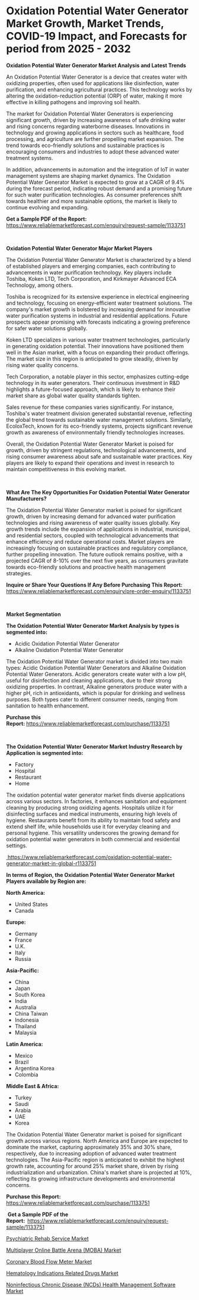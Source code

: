 <p><h1>Oxidation Potential Water Generator Market Growth, Market Trends, COVID-19 Impact, and Forecasts for period from 2025 - 2032</h1></p><p><strong>Oxidation Potential Water Generator Market Analysis and Latest Trends</strong></p>
<p><p>An Oxidation Potential Water Generator is a device that creates water with oxidizing properties, often used for applications like disinfection, water purification, and enhancing agricultural practices. This technology works by altering the oxidation-reduction potential (ORP) of water, making it more effective in killing pathogens and improving soil health.</p><p>The market for Oxidation Potential Water Generators is experiencing significant growth, driven by increasing awareness of safe drinking water and rising concerns regarding waterborne diseases. Innovations in technology and growing applications in sectors such as healthcare, food processing, and agriculture are further propelling market expansion. The trend towards eco-friendly solutions and sustainable practices is encouraging consumers and industries to adopt these advanced water treatment systems.</p><p>In addition, advancements in automation and the integration of IoT in water management systems are shaping market dynamics. The Oxidation Potential Water Generator Market is expected to grow at a CAGR of 9.4% during the forecast period, indicating robust demand and a promising future for such water purification technologies. As consumer preferences shift towards healthier and more sustainable options, the market is likely to continue evolving and expanding.</p></p>
<p><strong>Get a Sample PDF of the Report:&nbsp;</strong> <a href="https://www.reliablemarketforecast.com/enquiry/request-sample/1133751?utm_campaign=1842&utm_medium=2&utm_source=Github&utm_content=ia&utm_term=25032025&utm_id=oxidation-potential-water-generator">https://www.reliablemarketforecast.com/enquiry/request-sample/1133751</a></p>
<p>&nbsp;</p>
<p><strong>Oxidation Potential Water Generator Major Market Players</strong></p>
<p><p>The Oxidation Potential Water Generator Market is characterized by a blend of established players and emerging companies, each contributing to advancements in water purification technology. Key players include Toshiba, Koken LTD, Tech Corporation, and Kirkmayer Advanced ECA Technology, among others.</p><p>Toshiba is recognized for its extensive experience in electrical engineering and technology, focusing on energy-efficient water treatment solutions. The company's market growth is bolstered by increasing demand for innovative water purification systems in industrial and residential applications. Future prospects appear promising with forecasts indicating a growing preference for safer water solutions globally.</p><p>Koken LTD specializes in various water treatment technologies, particularly in generating oxidation potential. Their innovations have positioned them well in the Asian market, with a focus on expanding their product offerings. The market size in this region is anticipated to grow steadily, driven by rising water quality concerns.</p><p>Tech Corporation, a notable player in this sector, emphasizes cutting-edge technology in its water generators. Their continuous investment in R&D highlights a future-focused approach, which is likely to enhance their market share as global water quality standards tighten.</p><p>Sales revenue for these companies varies significantly. For instance, Toshiba's water treatment division generated substantial revenue, reflecting the global trend towards sustainable water management solutions. Similarly, EcoloxTech, known for its eco-friendly systems, projects significant revenue growth as awareness of environmentally friendly technologies increases.</p><p>Overall, the Oxidation Potential Water Generator Market is poised for growth, driven by stringent regulations, technological advancements, and rising consumer awareness about safe and sustainable water practices. Key players are likely to expand their operations and invest in research to maintain competitiveness in this evolving market.</p></p>
<p>&nbsp;</p>
<p><strong>What Are The Key Opportunities For Oxidation Potential Water Generator Manufacturers?</strong></p>
<p><p>The Oxidation Potential Water Generator market is poised for significant growth, driven by increasing demand for advanced water purification technologies and rising awareness of water quality issues globally. Key growth trends include the expansion of applications in industrial, municipal, and residential sectors, coupled with technological advancements that enhance efficiency and reduce operational costs. Market players are increasingly focusing on sustainable practices and regulatory compliance, further propelling innovation. The future outlook remains positive, with a projected CAGR of 8-10% over the next five years, as consumers gravitate towards eco-friendly solutions and proactive health management strategies.</p></p>
<p><strong>Inquire or Share Your Questions If Any Before Purchasing This Report:</strong> <a href="https://www.reliablemarketforecast.com/enquiry/pre-order-enquiry/1133751?utm_campaign=1842&utm_medium=2&utm_source=Github&utm_content=ia&utm_term=25032025&utm_id=oxidation-potential-water-generator">https://www.reliablemarketforecast.com/enquiry/pre-order-enquiry/1133751</a></p>
<p>&nbsp;</p>
<p><strong>Market Segmentation</strong></p>
<p><strong>The Oxidation Potential Water Generator Market Analysis by types is segmented into:</strong></p>
<p><ul><li>Acidic Oxidation Potential Water Generator</li><li>Alkaline Oxidation Potential Water Generator</li></ul></p>
<p><p>The Oxidation Potential Water Generator market is divided into two main types: Acidic Oxidation Potential Water Generators and Alkaline Oxidation Potential Water Generators. Acidic generators create water with a low pH, useful for disinfection and cleaning applications, due to their strong oxidizing properties. In contrast, Alkaline generators produce water with a higher pH, rich in antioxidants, which is popular for drinking and wellness purposes. Both types cater to different consumer needs, ranging from sanitation to health enhancement.</p></p>
<p><strong>Purchase this Report:&nbsp;</strong><a href="https://www.reliablemarketforecast.com/purchase/1133751?utm_campaign=1842&utm_medium=2&utm_source=Github&utm_content=ia&utm_term=25032025&utm_id=oxidation-potential-water-generator">https://www.reliablemarketforecast.com/purchase/1133751</a></p>
<p>&nbsp;</p>
<p><strong>The Oxidation Potential Water Generator Market Industry Research by Application is segmented into:</strong></p>
<p><ul><li>Factory</li><li>Hospital</li><li>Restaurant</li><li>Home</li></ul></p>
<p><p>The oxidation potential water generator market finds diverse applications across various sectors. In factories, it enhances sanitation and equipment cleaning by producing strong oxidizing agents. Hospitals utilize it for disinfecting surfaces and medical instruments, ensuring high levels of hygiene. Restaurants benefit from its ability to maintain food safety and extend shelf life, while households use it for everyday cleaning and personal hygiene. This versatility underscores the growing demand for oxidation potential water generators in both commercial and residential settings.</p></p>
<p><a href="https://www.reliablemarketforecast.com/oxidation-potential-water-generator-market-in-global-r1133751?utm_campaign=1842&utm_medium=2&utm_source=Github&utm_content=ia&utm_term=25032025&utm_id=oxidation-potential-water-generator">&nbsp;https://www.reliablemarketforecast.com/oxidation-potential-water-generator-market-in-global-r1133751</a></p>
<p><strong>In terms of Region, the Oxidation Potential Water Generator Market Players available by Region are:</strong></p>
<p>
    <p> <strong> North America: </strong>
        <ul>
            <li>United States</li>
            <li>Canada</li>
        </ul>
        </p> 
    <p> <strong> Europe: </strong>
        <ul>
            <li>Germany</li>
            <li>France</li>
            <li>U.K.</li>
            <li>Italy</li>
            <li>Russia</li>
        </ul>
        </p> 
    <p> <strong> Asia-Pacific: </strong>
        <ul>
            <li>China</li>
            <li>Japan</li>
            <li>South Korea</li>
            <li>India</li>
            <li>Australia</li>
            <li>China Taiwan</li>
            <li>Indonesia</li>
            <li>Thailand</li>
            <li>Malaysia</li>
        </ul>
        </p> 
    <p> <strong> Latin America: </strong>
        <ul>
            <li>Mexico</li>
            <li>Brazil</li>
            <li>Argentina Korea</li>
            <li>Colombia</li>
        </ul>
        </p> 
    <p> <strong> Middle East & Africa: </strong>
        <ul>
            <li>Turkey</li>
            <li>Saudi</li>
            <li>Arabia</li>
            <li>UAE</li>
            <li>Korea</li>
        </ul>
    </p>
    </p>
<p><p>The Oxidation Potential Water Generator market is poised for significant growth across various regions. North America and Europe are expected to dominate the market, capturing approximately 35% and 30% share, respectively, due to increasing adoption of advanced water treatment technologies. The Asia-Pacific region is anticipated to exhibit the highest growth rate, accounting for around 25% market share, driven by rising industrialization and urbanization. China's market share is projected at 10%, reflecting its growing infrastructure developments and environmental concerns.</p></p>
<p><strong>Purchase this Report: </strong><a href="https://www.reliablemarketforecast.com/purchase/1133751?utm_campaign=1842&utm_medium=2&utm_source=Github&utm_content=ia&utm_term=25032025&utm_id=oxidation-potential-water-generator">https://www.reliablemarketforecast.com/purchase/1133751</a></p>
<p>&nbsp;<strong>Get a Sample PDF of the Report:&nbsp;&nbsp;</strong><a href="https://www.reliablemarketforecast.com/enquiry/request-sample/1133751?utm_campaign=1842&utm_medium=2&utm_source=Github&utm_content=ia&utm_term=25032025&utm_id=oxidation-potential-water-generator">https://www.reliablemarketforecast.com/enquiry/request-sample/1133751</a></p>
<p><strong></strong></p>
<p><p><a href="https://github.com/onutsheinz/Market-Research-Report-List-1/blob/main/psychiatric-rehab-service-market.md?utm_campaign=1842&utm_medium=2&utm_source=Github&utm_content=ia&utm_term=25032025&utm_id=oxidation-potential-water-generator">Psychiatric Rehab Service Market</a></p><p><a href="https://github.com/atawanyeze/Market-Research-Report-List-1/blob/main/multiplayer-online-battle-arena-moba-market.md?utm_campaign=1842&utm_medium=2&utm_source=Github&utm_content=ia&utm_term=25032025&utm_id=oxidation-potential-water-generator">Multiplayer Online Battle Arena (MOBA) Market</a></p><p><a href="https://github.com/eimutelufta/Market-Research-Report-List-1/blob/main/coronary-blood-flow-meter-market.md?utm_campaign=1842&utm_medium=2&utm_source=Github&utm_content=ia&utm_term=25032025&utm_id=oxidation-potential-water-generator">Coronary Blood Flow Meter Market</a></p><p><a href="https://github.com/saqafidrahea/Market-Research-Report-List-1/blob/main/hematology-indications-related-drugs-market.md?utm_campaign=1842&utm_medium=2&utm_source=Github&utm_content=ia&utm_term=25032025&utm_id=oxidation-potential-water-generator">Hematology Indications Related Drugs Market</a></p><p><a href="https://github.com/afghatakito29/Market-Research-Report-List-1/blob/main/noninfectious-chronic-disease-ncds-health-management-software-market.md?utm_campaign=1842&utm_medium=2&utm_source=Github&utm_content=ia&utm_term=25032025&utm_id=oxidation-potential-water-generator">Noninfectious Chronic Disease (NCDs) Health Management Software Market</a></p></p>